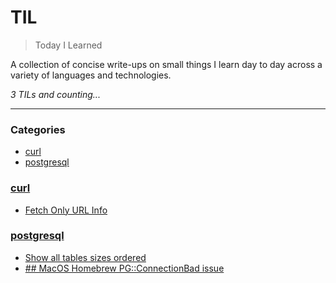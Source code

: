 # TIL
> Today I Learned

A collection of concise write-ups on small things I learn day to day across a
variety of languages and technologies.


_3 TILs and counting..._

---

### Categories

- [curl](#curl)
- [postgresql](#postgresql)

### [curl](#curl)
- [Fetch Only URL Info](curl/fetch_only_headers.md)

### [postgresql](#postgresql)
- [Show all tables sizes ordered](postgresql/list_tables_ordered_by_size.md)
- [## MacOS Homebrew PG::ConnectionBad issue](postgresql/macos_pg_connection_bad.md)


